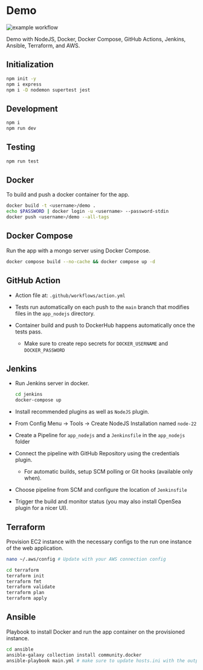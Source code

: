 # Demo

![example workflow](https://github.com/DEPI-DevOps/demo/actions/workflows/action.yml/badge.svg)

Demo with NodeJS, Docker, Docker Compose, GitHub Actions, Jenkins, Ansible, Terraform, and AWS.

## Initialization

```bash
npm init -y
npm i express
npm i -D nodemon supertest jest
```

## Development

```bash
npm i
npm run dev
```

## Testing

```bash
npm run test
```

## Docker

To build and push a docker container for the app.

```bash
docker build -t <username>/demo .
echo $PASSWORD | docker login -u <username> --password-stdin
docker push <username>/demo --all-tags
```

## Docker Compose

Run the app with a mongo server using Docker Compose.

```bash
docker compose build --no-cache && docker compose up -d
```

## GitHub Action

- Action file at: `.github/workflows/action.yml`

- Tests run automatically on each push to the `main` branch that modifies files in the `app_nodejs` directory.
- Container build and push to DockerHub happens automatically once the tests pass.
  - Make sure to create repo secrets for `DOCKER_USERNAME` and `DOCKER_PASSWORD`

## Jenkins

- Run Jenkins server in docker.

  ```bash
  cd jenkins
  docker-compose up
  ```

- Install recommended plugins as well as `NodeJS` plugin.
- From Config Menu -> Tools -> Create NodeJS Installation named `node-22`
- Create a Pipeline for `app_nodejs` and a `Jenkinsfile` in the `app_nodejs` folder
- Connect the pipeline with GitHub Repository using the credentials plugin.
  - For automatic builds, setup SCM polling or Git hooks (available only when).
- Choose pipeline from SCM and configure the location of `Jenkinsfile`
- Trigger the build and monitor status (you may also install OpenSea plugin for a nicer UI).

## Terraform

Provision EC2 instance with the necessary configs to the run one instance of the web application.

```bash
nano ~/.aws/config # Update with your AWS connection config
```

```bash
cd terraform
terraform init
terraform fmt
terraform validate
terraform plan
terraform apply
```

## Ansible

Playbook to install Docker and run the app container on the provisioned instance.

```bash
cd ansible
ansible-galaxy collection install community.docker
ansible-playbook main.yml # make sure to update hosts.ini with the outputs from terraform
```
